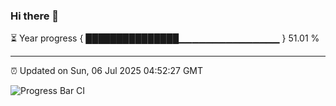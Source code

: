 ### Hi there 👋

⏳ Year progress { ███████████████▁▁▁▁▁▁▁▁▁▁▁▁▁▁▁ } 51.01 %

---

⏰ Updated on Sun, 06 Jul 2025 04:52:27 GMT

![Progress Bar CI](https://github.com/IshwaranRudhara/GIT-ACTION/workflows/Progress%20Bar%20CI/badge.svg)
